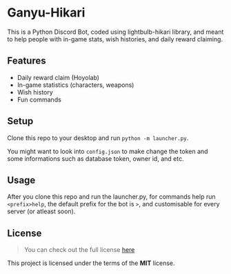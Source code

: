 Ganyu-Hikari
==============

This is a Python Discord Bot, coded using lightbulb-hikari library, and meant to help people with in-game stats, wish histories, and daily reward claiming.


## Features
- Daily reward claim (Hoyolab)
- In-game statistics (characters, weapons)
- Wish history
- Fun commands

## Setup
Clone this repo to your desktop and run `python -m launcher.py`.

You might want to look into `config.json` to make change the token and some informations such as database token, owner id, and etc.


## Usage
After you clone this repo and run the launcher.py, for commands help run `<prefix>help`, the default prefix for the bot is `>`, and customisable for every server (or atleast soon).

## License
>You can check out the full license [here](https://github.com/IgorAntun/node-chat/blob/master/LICENSE)

This project is licensed under the terms of the **MIT** license.
